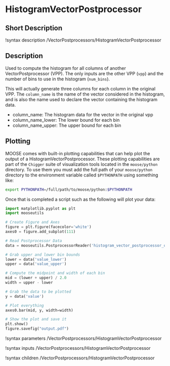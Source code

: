 # HistogramVectorPostprocessor

## Short Description

!syntax description /VectorPostprocessors/HistogramVectorPostprocessor

## Description

Used to compute the histogram for all columns of another VectorPostprocessor (VPP).  The only inputs are the other VPP (`vpp`) and the number of bins to use in the histogram (`num_bins`).

This will actually generate three columns for each column in the original VPP. The `column_name` is the name of the vector considered in the histogram, and is also the
name used to declare the vector containing the histogram data.

- column_name: The histogram data for the vector in the original vpp
- column_name_lower: The lower bound for each bin
- column_name_upper: The upper bound for each bin


## Plotting

MOOSE comes with built-in plotting capabilities that can help plot the output of a HistogramVectorPostprocessor.  These plotting capabilities are part of the `Chigger` suite of visualization tools located in the `moose/python` directory.  To use them you must add the full path of your `moose/python` directory to the environment variable called `$PYTHONPATH` using something like:

```bash
export PYTHONPATH=/full/path/to/moose/python:$PYTHONPATH
```

Once that is completed a script such as the following will plot your data:

```python
import matplotlib.pyplot as plt
import mooseutils

# Create Figure and Axes
figure = plt.figure(facecolor='white')
axes0 = figure.add_subplot(111)

# Read Postprocessor Data
data = mooseutils.PostprocessorReader('histogram_vector_postprocessor_out_histo_0001.csv')

# Grab upper and lower bin bounds
lower = data('value_lower')
upper = data('value_upper')

# Compute the midpoint and width of each bin
mid = (lower + upper) / 2.0
width = upper - lower

# Grab the data to be plotted
y = data('value')

# Plot everything
axes0.bar(mid, y, width=width)

# Show the plot and save it
plt.show()
figure.savefig("output.pdf")
```

!syntax parameters /VectorPostprocessors/HistogramVectorPostprocessor

!syntax inputs /VectorPostprocessors/HistogramVectorPostprocessor

!syntax children /VectorPostprocessors/HistogramVectorPostprocessor
